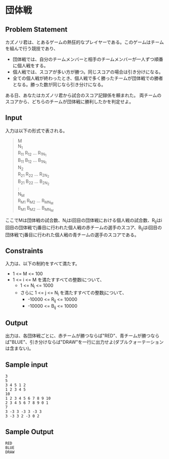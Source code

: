 団体戦
=

Problem Statement
-

カズノリ君は、とあるゲームの熱狂的なプレイヤーである。このゲームはチームを組んで行う競技であり、

* 団体戦では、自分のチームメンバーと相手のチームメンバーが一人ずつ順番に個人戦をする。
* 個人戦では、スコアが多い方が勝つ。同じスコアの場合は引き分けになる。
* 全ての個人戦が終わったとき、個人戦で多く勝ったチームが団体戦での勝者となる。勝った数が同じなら引き分けになる。

ある日、あなたはカズノリ君から試合のスコア記録係を頼まれた。
両チームのスコアから、どちらのチームが団体戦に勝利したかを判定せよ。

Input
-

入力は以下の形式で表される。

> M<br>
> N<sub>1</sub><br>
> R<sub>11</sub> R<sub>12</sub> ... R<sub>1N<sub>1</sub></sub><br>
> B<sub>11</sub> B<sub>12</sub> ... B<sub>1N<sub>1</sub></sub><br>
> N<sub>2</sub><br>
> R<sub>21</sub> R<sub>22</sub> ... R<sub>2N<sub>2</sub></sub><br>
> B<sub>21</sub> B<sub>22</sub> ... B<sub>2N<sub>2</sub></sub><br>
> :<br>
> N<sub>M</sub><br>
> R<sub>M1</sub> R<sub>M2</sub> ... R<sub>MN<sub>M</sub></sub><br>
> B<sub>M1</sub> B<sub>M2</sub> ... B<sub>MN<sub>M</sub></sub><br>

ここでMは団体戦の試合数、N<sub>i</sub>はi回目の団体戦における個人戦の試合数、R<sub>ij</sub>はi回目の団体戦でj番目に行われた個人戦の赤チームの選手のスコア、B<sub>ij</sub>はi回目の団体戦でj番目に行われた個人戦の青チームの選手のスコアである。

Constraints
-

入力は、以下の制約をすべて満たす。

* 1 <= M <= 100
* 1 <= i <= M を満たすすべての整数iについて、
    * 1 <= N<sub>i</sub> <= 1000
    * さらに 1 <= j <= N<sub>i</sub> を満たすすべての整数jについて、
        * -10000 <= R<sub>ij</sub> <= 10000
        * -10000 <= B<sub>ij</sub> <= 10000

Output
-

出力は、各団体戦ごとに、赤チームが勝つならば"RED"、青チームが勝つならば"BLUE"、引き分けならば"DRAW"を一行に出力せよ(ダブルクォーテーションは含まない)。

Sample input
-

    3
    5
    3 4 5 1 2
    1 2 3 4 5
    10
    1 2 3 4 5 6 7 8 9 10
    2 3 4 5 6 7 8 9 0 1
    7
    3 -3 3 -3 3 -3 3
    3 -3 3 2 -3 0 2

Sample Output
-

    RED
    BLUE
    DRAW